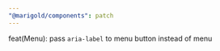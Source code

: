 ```yaml
---
"@marigold/components": patch
---
```


feat(Menu): pass `aria-label` to menu button instead of menu
